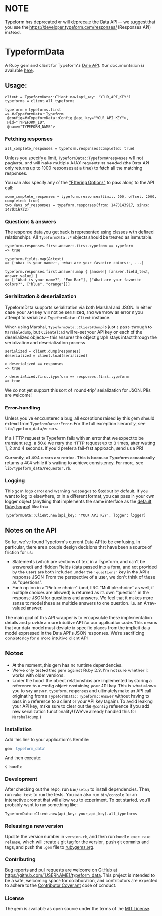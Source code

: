 # NOTE

Typeform has deprecated or will deprecate the Data API -- we suggest that you use the https://developer.typeform.com/responses/ (Responses API) instead.

# TypeformData

A Ruby gem and client for Typeform's [Data API](https://www.typeform.com/help/data-api/). Our documentation is available [here](http://www.rubydoc.info/gems/typeform_data/TypeformData/Typeform).

## Usage:

```
client = TypeformData::Client.new(api_key: 'YOUR_API_KEY')
typeforms = client.all_typeforms

typeform = typeforms.first
=> #<TypeformData::Typeform
 @config=#<TypeformData::Config @api_key="YOUR_API_KEY">,
 @id="TYPEFORM_ID",
 @name="TYPEFORM_NAME">
```

### Fetching responses

```
all_complete_responses = typeform.responses(completed: true)
```

Unless you specify a limit, `TypeformData::Typeform#responses` will not paginate, and will make multiple AJAX requests as needed (the Data API only returns up to 1000 responses at a time) to fetch all the matching responses.

You can also specify any of the ["Filtering Options"](https://www.typeform.com/help/data-api/) to pass along to the API call:

```
some_complete_responses = typeform.responses(limit: 500, offset: 2000, completed: true)
two_days_of_responses = typeform.responses(from: 1470143917, since: 1470316722)

```

### Questions & answers

The response data you get back is represented using classes with defined relationships. All `TypeformData::*` objects should be treated as immutable.

```
typeform.responses.first.answers.first.typeform == typeform
=> true

typeform.fields.map(&:text)
=> ["What is your name?", "What are your favorite colors?", ...]

typeform.responses.first.answers.map { |answer| [answer.field_text, answer.value] }
=> [["What is your name?", "Foo Bar"], ["What are your favorite colors?", ["blue", "orange"]]]

```

### Serialization & deserialization

TypeformData supports serialization via both Marshal and JSON. In either case, your API key will not be serialized, and we throw an error if you attempt to serialize a `TypeformData::Client` instance.

When using Marshal, `TypeformData::Client#dump` is just a pass-through to `Marshal#dump`, but `Client#load` will re-set your API key on each of the deserialized objects-- this ensures the object graph stays intact through the serialization and deserialization process.

```
serialized = client.dump(responses)
deserialized = client.load(serialized)

> deserialized == responses
=> true

> deserialized.first.typeform == responses.first.typeform
=> true
```

We do not yet support this sort of 'round-trip' serialization for JSON. PRs are welcome!

### Error-handling

Unless you've encountered a bug, all exceptions raised by this gem should extend from `TypeformData::Error`. For the full exception hierarchy, see `lib/typeform_data/errors`.

If a HTTP request to Typeform fails with an error that we expect to be transient (e.g. a 503) we retry the HTTP request up to 3 times, after waiting 1, 2 and 4 seconds. If you'd prefer a fail-fast approach, send us a PR!

Currently, all 404 errors are retried. This is because Typeform occasionally returns a 404 while it's waiting to achieve consistency. For more, see `lib/typeform_data/requestor.rb`.

### Logging

This gem logs error and warning messages to $stdout by default. If you want to log to elsewhere, or in a different format, you can pass in your own logger object (anything that implements the same interface as the [default Ruby logger](https://ruby-doc.org/stdlib-2.1.0/libdoc/logger/rdoc/Logger.html)) like this:

```
TypeformData::Client.new(api_key: 'YOUR API KEY', logger: logger)
```

## Notes on the API

So far, we've found Typeform's current Data API to be confusing. In particular, there are a couple design decisions that have been a source of friction for us:

- Statements (which are sections of text in a Typeform, and can't be answered) and Hidden Fields (data passed into a form, and not provided by the user) are both included under the `'questions'` key in the API's response JSON. From the perspective of a user, we don't think of these as "questions".
- Each option in a "Picture choice" (and, IIRC "Multiple choice" as well, if multiple choices are allowed) is returned as its own "question" in the response JSON for questions and answers. We feel that it makes more sense to model these as multiple answers to one question, i.e. an Array-valued answer.

The main goal of this API wrapper is to encapsulate these implementation details and provide a more intuitive API for our application code. This means that our data model must deviate in specific places from the implicit data model expressed in the Data API's JSON responses. We're sacrificing consistency for a more intuitive client API.

## Notes

  - At the moment, this gem has no runtime dependencies.
  - We've only tested this gem against Ruby 2.3. I'm not sure whether it works with older versions.
  - Under the hood, the object relationships are implemented by storing a reference to a config object containing your API key. This is what allows you to say `answer.typeform.responses` and ultimately make an API call originating from a `TypeformData::Typeform::Answer` without having to pass in a reference to a client or your API key (again). To avoid leaking your API key, make sure to clear out the `@config` reference if you add new serialization functionality! (We've already handled this for `Marshal#dump`.)

### Installation

Add this line to your application's Gemfile:

```ruby
gem 'typeform_data'
```

And then execute:

    $ bundle

### Development

After checking out the repo, run `bin/setup` to install dependencies. Then, run `rake test` to run the tests. You can also run `bin/console` for an interactive prompt that will allow you to experiment. To get started, you'll probably want to run something like:

```
TypeformData::Client.new(api_key: your_api_key).all_typeforms
```

### Releasing a new version

Update the version number in `version.rb`, and then run `bundle exec rake release`, which will create a git tag for the version, push git commits and tags, and push the `.gem` file to [rubygems.org](https://rubygems.org).

### Contributing

Bug reports and pull requests are welcome on GitHub at https://github.com/[USERNAME]/typeform_data. This project is intended to be a safe, welcoming space for collaboration, and contributors are expected to adhere to the [Contributor Covenant](http://contributor-covenant.org) code of conduct.

### License

The gem is available as open source under the terms of the [MIT License](http://opensource.org/licenses/MIT).
